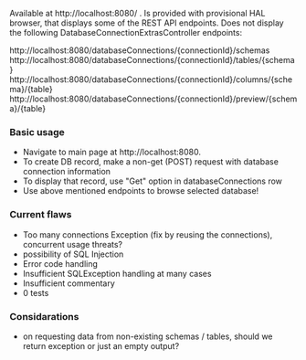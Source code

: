 
Available at http://localhost:8080/ . Is provided with provisional HAL browser, that displays some of the REST API endpoints. Does not display the following DatabaseConnectionExtrasController endpoints:

http://localhost:8080/databaseConnections/{connectionId}/schemas
http://localhost:8080/databaseConnections/{connectionId}/tables/{schema}
http://localhost:8080/databaseConnections/{connectionId}/columns/{schema}/{table}
http://localhost:8080/databaseConnections/{connectionId}/preview/{schema}/{table}

### Basic usage

- Navigate to main page at http://localhost:8080.
- To create DB record, make a non-get (POST) request with database connection information 
- To display that record, use "Get" option in databaseConnections row  
- Use above mentioned endpoints to browse selected database!

### Current flaws

- Too many connections Exception (fix by reusing the connections), concurrent usage threats?
- possibility of SQL Injection
- Error code handling
- Insufficient SQLException handling at many cases
- Insufficient commentary
- 0 tests

### Considarations 

- on requesting data from non-existing schemas / tables, should we return exception or just an empty output?